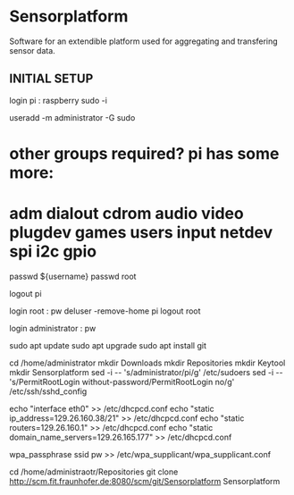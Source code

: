 # Sensorplatform

Software for an extendible platform used for aggregating and transfering sensor data.

## INITIAL SETUP

login pi : raspberry
sudo -i

useradd -m administrator -G sudo
# other groups required? pi has some more:
# adm dialout cdrom audio video plugdev games users input netdev spi i2c gpio
passwd ${username}
passwd root

logout pi

login root : pw
deluser -remove-home pi
logout root

login administrator : pw

sudo apt update
sudo apt upgrade
sudo apt install git

cd /home/administrator
mkdir Downloads
mkdir Repositories
mkdir Keytool
mkdir Sensorplatform
sed -i -- 's/administrator/pi/g' /etc/sudoers
sed -i -- 's/PermitRootLogin without-password/PermitRootLogin no/g' /etc/ssh/sshd_config

echo "interface eth0" >> /etc/dhcpcd.conf
echo "static ip_address=129.26.160.38/21" >> /etc/dhcpcd.conf
echo "static routers=129.26.160.1" >> /etc/dhcpcd.conf
echo "static domain_name_servers=129.26.165.177" >> /etc/dhcpcd.conf

wpa_passphrase ssid pw >> /etc/wpa_supplicant/wpa_supplicant.conf

cd /home/administraotr/Repositories
git clone http://scm.fit.fraunhofer.de:8080/scm/git/Sensorplatform Sensorplatform
